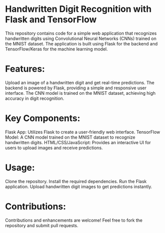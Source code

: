 # Handwritten Digit Recognition with Flask and TensorFlow

This repository contains code for a simple web application that recognizes handwritten digits using Convolutional Neural Networks (CNNs) trained on the MNIST dataset. The application is built using Flask for the backend and TensorFlow/Keras for the machine learning model.

# Features:

Upload an image of a handwritten digit and get real-time predictions.
The backend is powered by Flask, providing a simple and responsive user interface.
The CNN model is trained on the MNIST dataset, achieving high accuracy in digit recognition.

# Key Components:

Flask App: Utilizes Flask to create a user-friendly web interface.
TensorFlow Model: A CNN model trained on the MNIST dataset to recognize handwritten digits.
HTML/CSS/JavaScript: Provides an interactive UI for users to upload images and receive predictions.

# Usage:

Clone the repository.
Install the required dependencies.
Run the Flask application.
Upload handwritten digit images to get predictions instantly.

# Contributions:
Contributions and enhancements are welcome! Feel free to fork the repository and submit pull requests.
